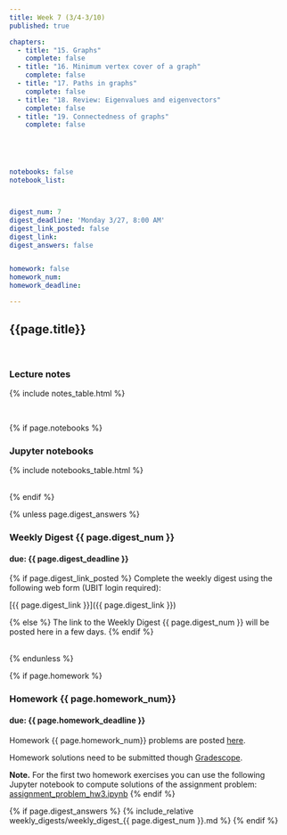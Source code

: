```yaml
---
title: Week 7 (3/4-3/10)
published: true

chapters:
  - title: "15. Graphs"
    complete: false
  - title: "16. Minimum vertex cover of a graph"
    complete: false
  - title: "17. Paths in graphs"
    complete: false
  - title: "18. Review: Eigenvalues and eigenvectors"
    complete: false
  - title: "19. Connectedness of graphs"
    complete: false





notebooks: false
notebook_list:



digest_num: 7
digest_deadline: 'Monday 3/27, 8:00 AM'
digest_link_posted: false
digest_link: 
digest_answers: false


homework: false
homework_num:
homework_deadline:

---
```


<style>
    ul {
        padding-left: 20px;
    }
</style>


## {{page.title}}

<br/>

### Lecture notes

{% include notes_table.html %}

<br/>

{% if page.notebooks %}
### Jupyter notebooks

{% include notebooks_table.html %}

<br/>
{% endif %}


{% unless page.digest_answers %}
### Weekly Digest {{ page.digest_num }}
#### due: {{ page.digest_deadline }}

{% if page.digest_link_posted %}
Complete the weekly digest using the following web form (UBIT login required):

[{{ page.digest_link }}]({{ page.digest_link }})

{% else %}
The link to the Weekly Digest {{ page.digest_num }} will be posted here
in a few days.
{% endif %}

<br/>
{% endunless %}


{% if page.homework %}
### Homework {{ page.homework_num}}
#### due: {{ page.homework_deadline }}

Homework {{ page.homework_num}} problems are posted <a href="{{ site.baseurl }}/assets/homework/hw_{{ page.homework_num }}.pdf" target="_blank">here</a>.

Homework solutions need to be submitted though [Gradescope](https://www.gradescope.com/).

**Note.** For the first two homework exercises you can use the following Jupyter notebook to compute
solutions of the assignment problem: <a href="{{site.baseurl}}/assets/notebooks/assignment_problem_hw3.ipynb" target="_blank">assignment_problem_hw3.ipynb</a>
{% endif %}



{% if page.digest_answers %}
{% include_relative weekly_digests/weekly_digest_{{ page.digest_num }}.md %}
{% endif %}